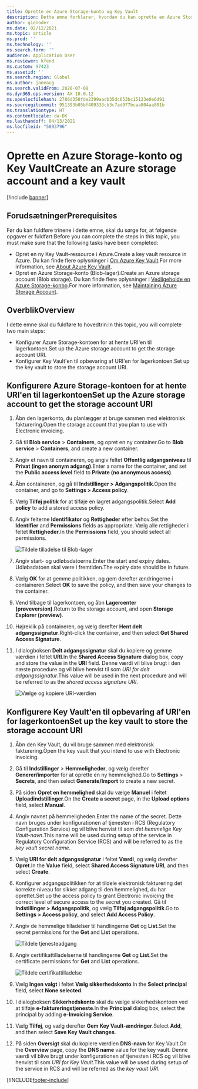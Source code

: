 ```yaml
---
title: Oprette en Azure Storage-konto og Key Vault
description: Dette emne forklarer, hvordan du kan oprette en Azure Storage-konto og Key Vault.
author: gionoder
ms.date: 02/12/2021
ms.topic: article
ms.prod: ''
ms.technology: ''
ms.search.form: ''
audience: Application User
ms.reviewer: kfend
ms.custom: 97423
ms.assetid: ''
ms.search.region: Global
ms.author: janeaug
ms.search.validFrom: 2020-07-08
ms.dyn365.ops.version: AX 10.0.12
ms.openlocfilehash: 2786d350fde2399aadb35dc653bc15123e0e6d91
ms.sourcegitcommit: 951393b05bf409333cb3c7ad977bcaa804aa801b
ms.translationtype: HT
ms.contentlocale: da-DK
ms.lasthandoff: 04/13/2021
ms.locfileid: "5893796"
---
```

# <a name="create-an-azure-storage-account-and-a-key-vault"></a><span data-ttu-id="65b1c-103">Oprette en Azure Storage-konto og Key Vault</span><span class="sxs-lookup"><span data-stu-id="65b1c-103">Create an Azure storage account and a key vault</span></span>

[!include [banner](../includes/banner.md)]

## <a name="prerequisites"></a><span data-ttu-id="65b1c-104">Forudsætninger</span><span class="sxs-lookup"><span data-stu-id="65b1c-104">Prerequisites</span></span>

<span data-ttu-id="65b1c-105">Før du kan fuldføre trinene i dette emne, skal du sørge for, at følgende opgaver er fuldført:</span><span class="sxs-lookup"><span data-stu-id="65b1c-105">Before you can complete the steps in this topic, you must make sure that the following tasks have been completed:</span></span>

- <span data-ttu-id="65b1c-106">Opret en ny Key Vault-ressource i Azure.</span><span class="sxs-lookup"><span data-stu-id="65b1c-106">Create a key vault resource in Azure.</span></span> <span data-ttu-id="65b1c-107">Du kan finde flere oplysninger i [Om Azure Key Vault](/azure/key-vault/general/overview).</span><span class="sxs-lookup"><span data-stu-id="65b1c-107">For more information, see [About Azure Key Vault](/azure/key-vault/general/overview).</span></span>
- <span data-ttu-id="65b1c-108">Opret en Azure Storage-konto (Blob-lager).</span><span class="sxs-lookup"><span data-stu-id="65b1c-108">Create an Azure storage account (Blob storage).</span></span> <span data-ttu-id="65b1c-109">Du kan finde flere oplysninger i [Vedligeholde en Azure Storage-konbo](/azure/storage/blobs/).</span><span class="sxs-lookup"><span data-stu-id="65b1c-109">For more information, see [Maintaining Azure Storage Account](/azure/storage/blobs/).</span></span>

## <a name="overview"></a><span data-ttu-id="65b1c-110">Overblik</span><span class="sxs-lookup"><span data-stu-id="65b1c-110">Overview</span></span>

<span data-ttu-id="65b1c-111">I dette emne skal du fuldføre to hovedtrin:</span><span class="sxs-lookup"><span data-stu-id="65b1c-111">In this topic, you will complete two main steps:</span></span>

- <span data-ttu-id="65b1c-112">Konfigurer Azure Storage-kontoen for at hente URI'en til lagerkontoen.</span><span class="sxs-lookup"><span data-stu-id="65b1c-112">Set up the Azure storage account to get the storage account URI.</span></span>
- <span data-ttu-id="65b1c-113">Konfigurer Key Vault'en til opbevaring af URI'en for lagerkontoen.</span><span class="sxs-lookup"><span data-stu-id="65b1c-113">Set up the key vault to store the storage account URI.</span></span>

## <a name="set-up-the-azure-storage-account-to-get-the-storage-account-uri"></a><span data-ttu-id="65b1c-114">Konfigurere Azure Storage-kontoen for at hente URI'en til lagerkontoen</span><span class="sxs-lookup"><span data-stu-id="65b1c-114">Set up the Azure storage account to get the storage account URI</span></span>

1. <span data-ttu-id="65b1c-115">Åbn den lagerkonto, du planlægger at bruge sammen med elektronisk fakturering.</span><span class="sxs-lookup"><span data-stu-id="65b1c-115">Open the storage account that you plan to use with Electronic invoicing.</span></span>
2. <span data-ttu-id="65b1c-116">Gå til **Blob service** \> **Containere**, og opret en ny container.</span><span class="sxs-lookup"><span data-stu-id="65b1c-116">Go to **Blob service** \> **Containers**, and create a new container.</span></span>
3. <span data-ttu-id="65b1c-117">Angiv et navn til containeren, og angiv feltet **Offentlig adgangsniveau** til **Privat (ingen anonym adgang)**.</span><span class="sxs-lookup"><span data-stu-id="65b1c-117">Enter a name for the container, and set the **Public access level** field to **Private (no anonymous access)**.</span></span>
4. <span data-ttu-id="65b1c-118">Åbn containeren, og gå til **Indstillinger \> Adgangspolitik**.</span><span class="sxs-lookup"><span data-stu-id="65b1c-118">Open the container, and go to **Settings \> Access policy**.</span></span>
5. <span data-ttu-id="65b1c-119">Vælg **Tilføj politik** for at tilføje en lagret adgangspolitik.</span><span class="sxs-lookup"><span data-stu-id="65b1c-119">Select **Add policy** to add a stored access policy.</span></span>
6. <span data-ttu-id="65b1c-120">Angiv felterne **Identifikator** og **Rettigheder** efter behov.</span><span class="sxs-lookup"><span data-stu-id="65b1c-120">Set the **Identifier** and **Permissions** fields as appropriate.</span></span> <span data-ttu-id="65b1c-121">Vælg alle rettigheder i feltet **Rettigheder**.</span><span class="sxs-lookup"><span data-stu-id="65b1c-121">In the **Permissions** field, you should select all permissions.</span></span>

    ![Tildele tilladelse til Blob-lager](media/e-Invoicing-services-create-azure-resources-grant-blob-permissions.png)

7. <span data-ttu-id="65b1c-123">Angiv start- og udløbsdatoerne.</span><span class="sxs-lookup"><span data-stu-id="65b1c-123">Enter the start and expiry dates.</span></span> <span data-ttu-id="65b1c-124">Udløbsdatoen skal være i fremtiden.</span><span class="sxs-lookup"><span data-stu-id="65b1c-124">The expiry date should be in future.</span></span>
8. <span data-ttu-id="65b1c-125">Vælg **OK** for at gemme politikken, og gem derefter ændringerne i containeren.</span><span class="sxs-lookup"><span data-stu-id="65b1c-125">Select **OK** to save the policy, and then save your changes to the container.</span></span>
9. <span data-ttu-id="65b1c-126">Vend tilbage til lagerkontoen, og åbn **Lagercenter (prøveversion)**.</span><span class="sxs-lookup"><span data-stu-id="65b1c-126">Return to the storage account, and open **Storage Explorer (preview)**.</span></span>
10. <span data-ttu-id="65b1c-127">Højreklik på containeren, og vælg derefter **Hent delt adgangssignatur**.</span><span class="sxs-lookup"><span data-stu-id="65b1c-127">Right-click the container, and then select **Get Shared Access Signature**.</span></span>
11. <span data-ttu-id="65b1c-128">I dialogboksen **Delt adgangssignatur** skal du kopiere og gemme værdien i feltet **URI**.</span><span class="sxs-lookup"><span data-stu-id="65b1c-128">In the **Shared Access Signature** dialog box, copy and store the value in the **URI** field.</span></span> <span data-ttu-id="65b1c-129">Denne værdi vil blive brugt i den næste procedure og vil blive henvist til som *URI for delt adgangssignatur*.</span><span class="sxs-lookup"><span data-stu-id="65b1c-129">This value will be used in the next procedure and will be referred to as the *shared access signature URI*.</span></span>

    ![Vælge og kopiere URI-værdien](media/e-Invoicing-services-create-azure-resources-select-and-copy-uri.png)

## <a name="set-up-the-key-vault-to-store-the-storage-account-uri"></a><span data-ttu-id="65b1c-131">Konfigurere Key Vault'en til opbevaring af URI'en for lagerkontoen</span><span class="sxs-lookup"><span data-stu-id="65b1c-131">Set up the key vault to store the storage account URI</span></span>

1. <span data-ttu-id="65b1c-132">Åbn den Key Vault, du vil bruge sammen med elektronisk fakturering.</span><span class="sxs-lookup"><span data-stu-id="65b1c-132">Open the key vault that you intend to use with Electronic invoicing.</span></span>
2. <span data-ttu-id="65b1c-133">Gå til **Indstillinger** \> **Hemmeligheder**, og vælg derefter **Generer/importer** for at oprette en ny hemmelighed.</span><span class="sxs-lookup"><span data-stu-id="65b1c-133">Go to **Settings** \> **Secrets**, and then select **Generate/Import** to create a new secret.</span></span>
3. <span data-ttu-id="65b1c-134">På siden **Opret en hemmelighed** skal du vælge **Manuel** i feltet **Uploadindstillinger**.</span><span class="sxs-lookup"><span data-stu-id="65b1c-134">On the **Create a secret** page, in the **Upload options** field, select **Manual**.</span></span>
4. <span data-ttu-id="65b1c-135">Angiv navnet på hemmeligheden.</span><span class="sxs-lookup"><span data-stu-id="65b1c-135">Enter the name of the secret.</span></span> <span data-ttu-id="65b1c-136">Dette navn bruges under konfigurationen af tjenesten i RCS (Regulatory Configuration Service) og vil blive henvist til som *det hemmelige Key Vault-navn*.</span><span class="sxs-lookup"><span data-stu-id="65b1c-136">This name will be used during setup of the service in Regulatory Configuration Service (RCS) and will be referred to as the *key vault secret name*.</span></span>
5. <span data-ttu-id="65b1c-137">Vælg **URI for delt adgangssignatur** i feltet **Værdi**, og vælg derefter **Opret**.</span><span class="sxs-lookup"><span data-stu-id="65b1c-137">In the **Value** field, select **Shared Access Signature URI**, and then select **Create**.</span></span>
6. <span data-ttu-id="65b1c-138">Konfigurer adgangspolitikken for at tildele elektronisk fakturering det korrekte niveau for sikker adgang til den hemmelighed, du har oprettet.</span><span class="sxs-lookup"><span data-stu-id="65b1c-138">Set up the access policy to grant Electronic invoicing the correct level of secure access to the secret you created.</span></span> <span data-ttu-id="65b1c-139">Gå til **Indstillinger \> Adgangspolitik**, og vælg **Tilføj adgangspolitik**.</span><span class="sxs-lookup"><span data-stu-id="65b1c-139">Go to **Settings \> Access policy**, and select **Add Access Policy**.</span></span>
7. <span data-ttu-id="65b1c-140">Angiv de hemmelige tilladelser til handlingerne **Get** og **List**.</span><span class="sxs-lookup"><span data-stu-id="65b1c-140">Set the secret permissions for the **Get** and **List** operations.</span></span>

    ![Tildele tjenesteadgang](media/e-Invoicing-services-create-azure-resources-grant-service-access.png)

8. <span data-ttu-id="65b1c-142">Angiv certifikattilladelserne til handlingerne **Get** og **List**.</span><span class="sxs-lookup"><span data-stu-id="65b1c-142">Set the certificate permissions for **Get** and **List** operations.</span></span>

    ![Tildele certifikattilladelse](media/e-Invoicing-services-create-azure-resources-grant-certificate-permission.png)

9. <span data-ttu-id="65b1c-144">Vælg **Ingen valgt** i feltet **Vælg sikkerhedskonto**.</span><span class="sxs-lookup"><span data-stu-id="65b1c-144">In the **Select principal** field, select **None selected**.</span></span>
10. <span data-ttu-id="65b1c-145">I dialogboksen **Sikkerhedskonto** skal du vælge sikkerhedskontoen ved at tilføje **e-faktureringstjeneste**.</span><span class="sxs-lookup"><span data-stu-id="65b1c-145">In the **Principal** dialog box, select the principal by adding **e-Invoicing Service**.</span></span>
11. <span data-ttu-id="65b1c-146">Vælg **Tilføj**, og vælg derefter **Gem Key Vault-ændringer**.</span><span class="sxs-lookup"><span data-stu-id="65b1c-146">Select **Add**, and then select **Save Key Vault changes**.</span></span>
12. <span data-ttu-id="65b1c-147">På siden **Oversigt** skal du kopiere værdien **DNS-navn** for Key Vault.</span><span class="sxs-lookup"><span data-stu-id="65b1c-147">On the **Overview** page, copy the **DNS name** value for the key vault.</span></span> <span data-ttu-id="65b1c-148">Denne værdi vil blive brugt under konfigurationen af tjenesten i RCS og vil blive henvist til som *URI for Key Vault*.</span><span class="sxs-lookup"><span data-stu-id="65b1c-148">This value will be used during setup of the service in RCS and will be referred as the *key vault URI*.</span></span>



[!INCLUDE[footer-include](../../includes/footer-banner.md)]